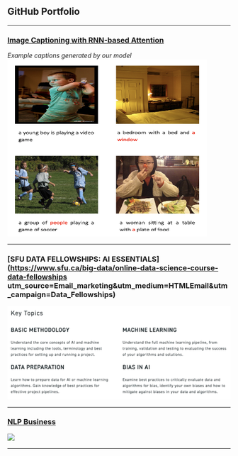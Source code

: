 ## GitHub Portfolio

---
### [Image Captioning with RNN-based Attention](/pdf/Image_Captioning_with_GRU_based_Attention_AI.pdf)

*Example captions generated by our model*
<img src="images/Example_result.png" width="450" height="400"/>

---
### [SFU DATA FELLOWSHIPS: AI ESSENTIALS](https://www.sfu.ca/big-data/online-data-science-course-data-fellowships utm_source=Email_marketing&utm_medium=HTMLEmail&utm_campaign=Data_Fellowships)
<img src="images/AI_workshop.png">

---
### [NLP Business](/sample_page)
<img src="images/dummy_thumbnail.jpg?raw=true"/>

---
